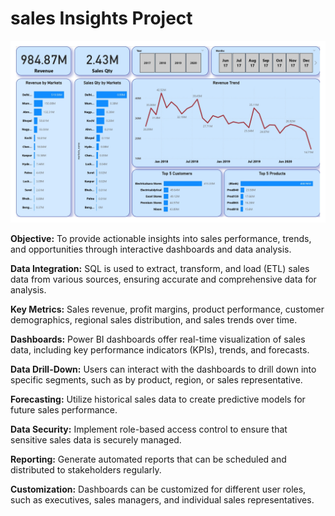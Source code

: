 

# sales Insights Project
![sales_insights_dashboard](https://github.com/Junaid0105/Data-Analyst-Projects/blob/main/Sales%20Insights%20Projects/sales_insights_page-0001.jpg)

**Objective:** To provide actionable insights into sales performance, trends, and opportunities through interactive dashboards and data analysis.

**Data Integration:** SQL is used to extract, transform, and load (ETL) sales data from various sources, ensuring accurate and comprehensive data for analysis.

**Key Metrics:** Sales revenue, profit margins, product performance, customer demographics, regional sales distribution, and sales trends over time.

**Dashboards:** Power BI dashboards offer real-time visualization of sales data, including key performance indicators (KPIs), trends, and forecasts.

**Data Drill-Down:** Users can interact with the dashboards to drill down into specific segments, such as by product, region, or sales representative.

**Forecasting:** Utilize historical sales data to create predictive models for future sales performance.

**Data Security:** Implement role-based access control to ensure that sensitive sales data is securely managed.

**Reporting:** Generate automated reports that can be scheduled and distributed to stakeholders regularly.

**Customization:** Dashboards can be customized for different user roles, such as executives, sales managers, and individual sales representatives.
